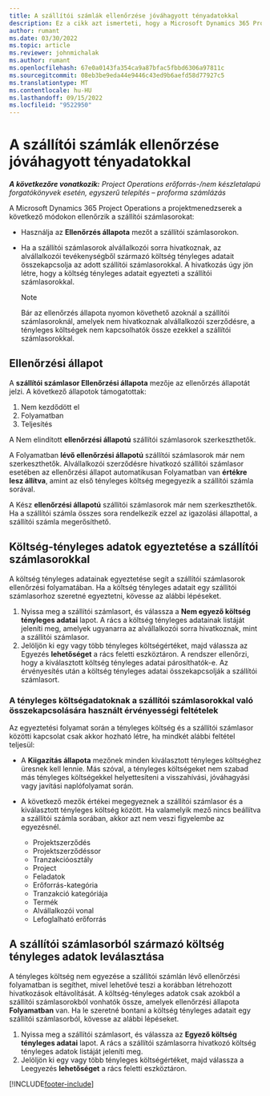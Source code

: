 ```yaml
---
title: A szállítói számlák ellenőrzése jóváhagyott tényadatokkal
description: Ez a cikk azt ismerteti, hogy a Microsoft Dynamics 365 Project Operations projektmenedzserei hogyan ellenőrzik a szállítói számlákat a vállalkozók által a munka és a rögzített idő, valamint a projektcsapat tagjai által használt költségek és anyagok tényleges adataival.
author: rumant
ms.date: 03/30/2022
ms.topic: article
ms.reviewer: johnmichalak
ms.author: rumant
ms.openlocfilehash: 67e0a0143fa354ca9a87bfac5fbbd6306a97811c
ms.sourcegitcommit: 08eb3be9eda44e9446c43ed9b6aefd58d77927c5
ms.translationtype: MT
ms.contentlocale: hu-HU
ms.lasthandoff: 09/15/2022
ms.locfileid: "9522950"
---
```

# <a name="verification-of-vendor-invoices-with-approved-actuals"></a>A szállítói számlák ellenőrzése jóváhagyott tényadatokkal

_**A következőre vonatkozik:** Project Operations erőforrás-/nem készletalapú forgatókönyvek esetén, egyszerű telepítés – proforma számlázás_

A Microsoft Dynamics 365 Project Operations a projektmenedzserek a következő módokon ellenőrzik a szállítói számlasorokat:

- Használja az **Ellenőrzés állapota** mezőt a szállítói számlasorokon.
- Ha a szállítói számlasorok alvállalkozói sorra hivatkoznak, az alvállalkozói tevékenységből származó költség tényleges adatait összekapcsolja az adott szállítói számlasorokkal. A hivatkozás úgy jön létre, hogy a költség tényleges adatait egyezteti a szállítói számlasorokkal.

    > [!NOTE]
    > Bár az ellenőrzés állapota nyomon követhető azoknál a szállítói számlasoroknál, amelyek nem hivatkoznak alvállalkozói szerződésre, a tényleges költségek nem kapcsolhatók össze ezekkel a szállítói számlasorokkal.

## <a name="verification-status"></a>Ellenőrzési állapot

A **szállítói számlasor Ellenőrzési állapota** mezője az ellenőrzés állapotát jelzi. A következő állapotok támogatottak:

1. Nem kezdődött el
2. Folyamatban
3. Teljesítés

A Nem elindított **ellenőrzési állapotú** szállítói számlasorok szerkeszthetők.

A Folyamatban **lévő ellenőrzési állapotú** szállítói számlasorok már nem szerkeszthetők. Alvállalkozói szerződésre hivatkozó szállítói számlasor esetében az ellenőrzési állapot automatikusan Folyamatban van **értékre lesz állítva**, amint az első tényleges költség megegyezik a szállítói számla sorával.

A Kész **ellenőrzési állapotú** szállítói számlasorok már nem szerkeszthetők. Ha a szállítói számla összes sora rendelkezik ezzel az igazolási állapottal, a szállítói számla megerősíthető.

## <a name="match-cost-actuals-to-vendor-invoice-lines"></a>Költség-tényleges adatok egyeztetése a szállítói számlasorokkal

A költség tényleges adatainak egyeztetése segít a szállítói számlasorok ellenőrzési folyamatában. Ha a költség tényleges adatait egy szállítói számlasorhoz szeretné egyeztetni, kövesse az alábbi lépéseket.

1. Nyissa meg a szállítói számlasort, és válassza a **Nem egyező költség tényleges adatai** lapot. A rács a költség tényleges adatainak listáját jeleníti meg, amelyek ugyanarra az alvállalkozói sorra hivatkoznak, mint a szállítói számlasor.
2. Jelöljön ki egy vagy több tényleges költségértéket, majd válassza az Egyezés **lehetőséget** a rács feletti eszköztáron. A rendszer ellenőrzi, hogy a kiválasztott költség tényleges adatai párosíthatók-e. Az érvényesítés után a költség tényleges adatai összekapcsolják a szállítói számlasort.

### <a name="validation-criteria-that-are-used-to-link-cost-actuals-to-vendor-invoice-lines"></a>A tényleges költségadatoknak a szállítói számlasorokkal való összekapcsolására használt érvényességi feltételek

Az egyeztetési folyamat során a tényleges költség és a szállítói számlasor közötti kapcsolat csak akkor hozható létre, ha mindkét alábbi feltétel teljesül:

- A **Kiigazítás állapota** mezőnek minden kiválasztott tényleges költséghez üresnek kell lennie. Más szóval, a tényleges költségeket nem szabad más tényleges költségekkel helyettesíteni a visszahívási, jóváhagyási vagy javítási naplófolyamat során.
- A következő mezők értékei megegyeznek a szállítói számlasor és a kiválasztott tényleges költség között. Ha valamelyik mező nincs beállítva a szállítói számla sorában, akkor azt nem veszi figyelembe az egyezésnél.

    - Projektszerződés
    - Projektszerződéssor
    - Tranzakcióosztály
    - Project
    - Feladatok
    - Erőforrás-kategória
    - Tranzakció kategóriája
    - Termék
    - Alvállalkozói vonal
    - Lefoglalható erőforrás

## <a name="unmatch-cost-actuals-from-a-vendor-invoice-line"></a>A szállítói számlasorból származó költség tényleges adatok leválasztása

A tényleges költség nem egyezése a szállítói számlán lévő ellenőrzési folyamatban is segíthet, mivel lehetővé teszi a korábban létrehozott hivatkozások eltávolítását. A költség-tényleges adatok csak azokból a szállítói számlasorokból vonhatók össze, amelyek ellenőrzési állapota **Folyamatban** van. Ha le szeretné bontani a költség tényleges adatait egy szállítói számlasorból, kövesse az alábbi lépéseket.

1. Nyissa meg a szállítói számlasort, és válassza az **Egyező költség tényleges adatai** lapot. A rács a szállítói számlasorra hivatkozó költség tényleges adatok listáját jeleníti meg.
2. Jelöljön ki egy vagy több tényleges költségértéket, majd válassza a Leegyezés **lehetőséget** a rács feletti eszköztáron.

[!INCLUDE[footer-include](../../includes/footer-banner.md)]
